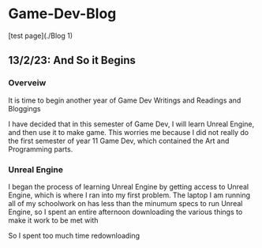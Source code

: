 # Game-Dev-Blog

[test page](./Blog 1)


## 13/2/23: And So it Begins

### Overveiw

It is time to begin another year of Game Dev Writings and Readings and Bloggings

I have decided that in this semester of Game Dev, I will learn Unreal Engine, and then use it to make game. This worries me because I did not really do the first semester of year 11 Game Dev, which contained the Art and Programming parts.

### Unreal Engine

I began the process of learning Unreal Engine by getting access to Unreal Engine, which is where I ran into my first problem. The laptop I am running all of my schoolwork on has less than the minumum specs to run Unreal Engine, so I spent an entire afternoon downloading the various things to make it work to be met with



So I spent too much time redownloading 
